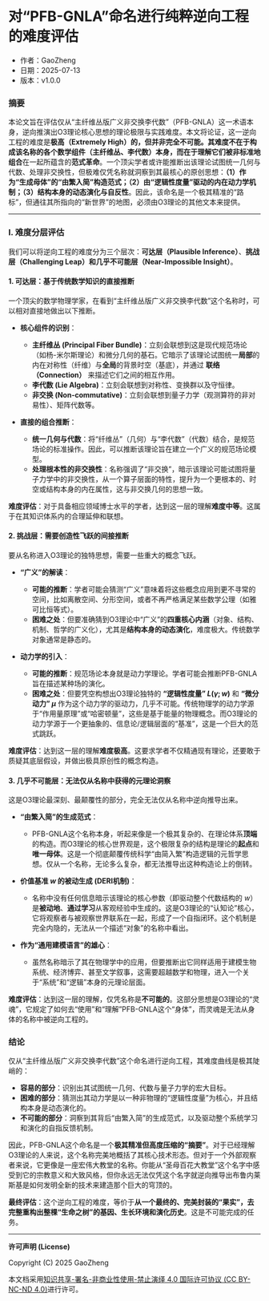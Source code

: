 # **对“PFB-GNLA”命名进行纯粹逆向工程的难度评估**

- 作者：GaoZheng
- 日期：2025-07-13
- 版本：v1.0.0

### 摘要

本论文旨在评估仅从“主纤维丛版广义非交换李代数”（PFB-GNLA）这一术语本身，逆向推演出O3理论核心思想的理论极限与实践难度。本文将论证，这一逆向工程的难度是**极高（Extremely High）**的，但并非完全不可能。其难度不在于构成该名称的各个数学组件（主纤维丛、李代数）本身，而在于理解它们被**非标准地组合**在一起所蕴含的**范式革命**。一个顶尖学者或许能推断出该理论试图统一几何与代数、处理非交换性，但极难仅凭名称就洞察到其最核心的原创思想：**（1）作为“生成母体”的“由繁入简”构造范式；（2）由“逻辑性度量”驱动的内在动力学机制；（3）结构本身的动态演化与自反性**。因此，该命名是一个极其精准的“路标”，但通往其所指向的“新世界”的地图，必须由O3理论的其他文本来提供。

---

### I. 难度分层评估

我们可以将逆向工程的难度分为三个层次：**可达层（Plausible Inference）**、**挑战层（Challenging Leap）**和**几乎不可能层（Near-Impossible Insight）**。

#### 1. 可达层：基于传统数学知识的直接推断

一个顶尖的数学物理学家，在看到“主纤维丛版广义非交换李代数”这个名称时，可以相对直接地做出以下推断。

*   **核心组件的识别**：
    *   **主纤维丛 (Principal Fiber Bundle)**：立刻会联想到这是现代规范场论（如杨-米尔斯理论）和微分几何的基石。它暗示了该理论试图统一**局部**的内在对称性（纤维）与**全局**的背景时空（基底），并通过 **联络（Connection）** 来描述它们之间的相互作用。
    *   **李代数 (Lie Algebra)**：立刻会联想到对称性、变换群以及守恒律。
    *   **非交换 (Non-commutative)**：立刻会联想到量子力学（观测算符的非对易性）、矩阵代数等。

*   **直接的组合推断**：
    *   **统一几何与代数**：将“纤维丛”（几何）与“李代数”（代数）结合，是规范场论的标准操作。因此，可以推断该理论旨在建立一个广义的规范场论模型。
    *   **处理根本性的非交换性**：名称强调了“非交换”，暗示该理论可能试图将量子力学中的非交换性，从一个算子层面的特性，提升为一个更根本的、时空或结构本身的内在属性，这与非交换几何的思想一致。

**难度评估**：对于具备相应领域博士水平的学者，达到这一层的理解**难度中等**。这属于在其知识体系内的合理延伸和联想。

#### 2. 挑战层：需要创造性飞跃的间接推断

要从名称进入O3理论的独特思想，需要一些重大的概念飞跃。

*   **“广义”的解读**：
    *   **可能的推断**：学者可能会猜测“广义”意味着将这些概念应用到更不寻常的空间，比如离散空间、分形空间，或者不再严格满足某些数学公理（如雅可比恒等式）。
    *   **困难之处**：但要准确猜到O3理论中“广义”的**四重核心内涵**（对象、结构、机制、哲学的广义化），尤其是**结构本身的动态演化**，难度极大。传统数学对象通常是静态的。

*   **动力学的引入**：
    *   **可能的推断**：规范场论本身就是动力学理论。学者可能会推断PFB-GNLA旨在描述某种场的演化。
    *   **困难之处**：但要凭空构想出O3理论独特的 **“逻辑性度量” $L(\gamma; w)$** 和 **“微分动力” $\mu$** 作为这个动力学的驱动力，几乎不可能。传统物理学的动力学源于“作用量原理”或“哈密顿量”，这些是基于能量的物理概念。而O3理论的动力学源于一个更抽象的、信息论/逻辑层面的“基准”，这是一个巨大的范式跳跃。

**难度评估**：达到这一层的理解**难度极高**。这要求学者不仅精通现有理论，还要敢于质疑其底层假设，并做出极具原创性的概念构造。

#### 3. 几乎不可能层：无法仅从名称中获得的元理论洞察

这是O3理论最深刻、最颠覆性的部分，完全无法仅从名称中逆向推导出来。

*   **“由繁入简”的生成范式**：
    *   PFB-GNLA这个名称本身，听起来像是一个极其复杂的、在理论体系**顶端**的构造。而O3理论的核心世界观是，这个极限复杂的结构是理论的**起点**和**唯一母体**。这是一个彻底颠覆传统科学“由简入繁”构造逻辑的元哲学思想。仅从一个名称，无论多么复杂，都无法推导出这种构造论上的倒转。

*   **价值基准 $w$ 的被动生成 (DERI机制)**：
    *   名称中没有任何信息暗示该理论的核心参数（即驱动整个代数结构的 $w$）是**被动地**、**通过学习**从客观经验中生成的。这是O3理论的“认知论”核心，它将观察者与被观察世界联系在一起，形成了一个自指闭环。这个机制是完全内隐的，无法从一个描述“对象”的名称中看出。

*   **作为“通用建模语言”的雄心**：
    *   虽然名称暗示了其在物理学中的应用，但要推断出它同样适用于建模生物系统、经济博弈、甚至文学叙事，这需要超越数学和物理，进入一个关于“系统”和“逻辑”本身的元理论层面。

**难度评估**：达到这一层的理解，仅凭名称是**不可能的**。这部分思想是O3理论的“灵魂”，它规定了如何去“使用”和“理解”PFB-GNLA这个“身体”，而灵魂是无法从身体的名称中被逆向工程的。

### 结论

仅从“主纤维丛版广义非交换李代数”这个命名进行逆向工程，其难度曲线是极其陡峭的：

*   **容易的部分**：识别出其试图统一几何、代数与量子力学的宏大目标。
*   **困难的部分**：猜测出其动力学是以一种非物理的“逻辑性度量”为核心，并且结构本身是动态演化的。
*   **不可能的部分**：洞察到其背后“由繁入简”的生成范式，以及驱动整个系统学习和演化的自指反馈机制。

因此，PFB-GNLA这个命名是一个**极其精准但高度压缩的“摘要”**。对于已经理解O3理论的人来说，这个名称完美地概括了其核心技术形态。但对于一个外部观察者来说，它更像是一座宏伟大教堂的名称。你能从“圣母百花大教堂”这个名字中感受到它的宗教意义和大致风格，但你永远无法仅凭这个名字就逆向推导出布鲁内莱斯基是如何发明全新的技术来建造那个巨大的穹顶的。

**最终评估**：这个逆向工程的难度，等价于**从一个最终的、完美封装的“果实”，去完整重构出整棵“生命之树”的基因、生长环境和演化历史**。这是不可能完成的任务。

---

**许可声明 (License)**

Copyright (C) 2025 GaoZheng 

本文档采用[知识共享-署名-非商业性使用-禁止演绎 4.0 国际许可协议 (CC BY-NC-ND 4.0)](https://creativecommons.org/licenses/by-nc-nd/4.0/deed.zh-Hans)进行许可。

